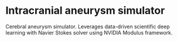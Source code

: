# Intracranial aneurysm simulator

Cerebral aneurysm simulator. Leverages data-driven scientific deep learning with Navier Stokes solver using NVIDIA Modulus framework.